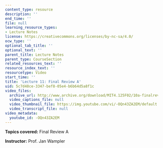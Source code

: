 ```yaml
---
content_type: resource
description: ''
end_time: ''
file: null
learning_resource_types:
- Lecture Notes
license: https://creativecommons.org/licenses/by-nc-sa/4.0/
ocw_type: ''
optional_tab_title: ''
optional_text: ''
parent_title: Lecture Notes
parent_type: CourseSection
related_resources_text: ''
resource_index_text: ''
resourcetype: Video
start_time: ''
title: 'Lecture 11: Final Review A'
uid: 5c7d48ce-3347-bef8-05e4-b6b64d5a8f1c
video_files:
  archive_url: http://www.archive.org/download/MIT4.125F02/10a-finalreview-220k.mp4
  video_captions_file: null
  video_thumbnail_file: https://img.youtube.com/vi/-OQn43ZA2EM/default.jpg
  video_transcript_file: null
video_metadata:
  youtube_id: -OQn43ZA2EM
---
```


**Topics covered:** Final Review A

**Instructor:** Prof. Jan Wampler

